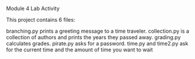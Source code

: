 Module 4 Lab Activity

This project contains 6 files:

branching.py prints a greeting message to a time traveler.
collection.py is a collection of authors and prints the years they passed away.
grading.py calculates grades.
pirate.py asks for a password.
time.py and time2.py ask for the current time and the amount of time you want to wait
